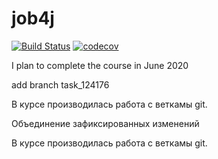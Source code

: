 # job4j

[![Build Status](https://travis-ci.org/EkaterinaEA/job4j.svg?branch=master)](https://travis-ci.org/EkaterinaEA/job4j)
[![codecov](https://codecov.io/gh/EkaterinaEA/job4j/branch/master/graph/badge.svg)](https://codecov.io/gh/EkaterinaEA/job4j)

I plan to complete the course in June 2020

add branch task_124176

В курсе производилась работа с веткамы git.

Объединение зафиксированных изменений

В курсе производилась работа с веткамы git.